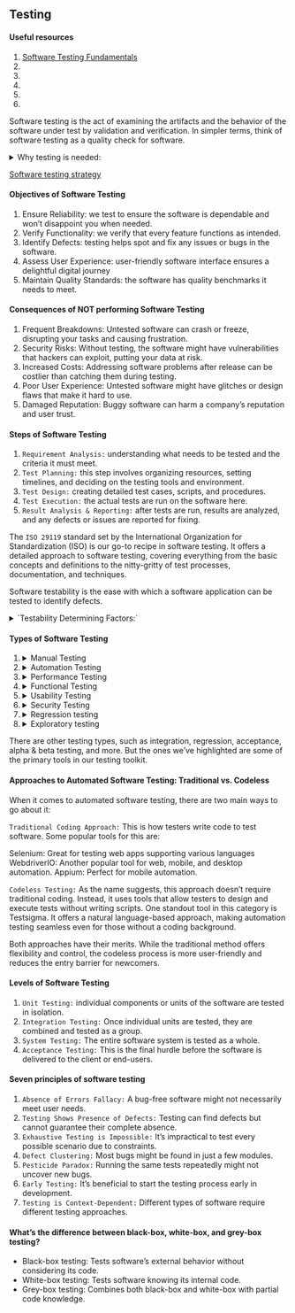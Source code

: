 ## Testing

#### Useful resources

1. [Software Testing Fundamentals](https://testsigma.com/blog/fundamentals-of-software-testing/)
2. []()
3. []()
4. []()
5. []()
6. []()

Software testing is the act of examining the artifacts and the behavior of the software under test by validation and verification.
In simpler terms, think of software testing as a quality check for software.

<details><summary>Why testing is needed:</summary>

1. `Quality Check.` it’s about ensuring it works perfectly every time you use it.
2. `Happy Users.` Remember the last time an app crashed on you? Annoying, right? Testing aims to prevent such frustrations.
3. `Saving Money.` Finding and fixing software issues early on is more cost-effective. More about the cost implications of errors in our guide on common [software testing mistakes](https://testsigma.com/blog/common-software-testing-mistakes-beginners-make-how-to-avoid/) beginners make and how to avoid them.
4. `Staying Safe.` You wouldn’t want software with security risks. Testing helps keep things safe and secure.
5. `Good Reputation.` When things work smoothly, it builds trust. And trust is everything in the digital world.
6. `Staying Updated.` To understand its current landscape and anticipate future challenges, staying updated with the latest trends is essential. Check out the [top software testing](https://testsigma.com/blog/top-software-testing-trends-to-look-out-for-in-2022/) trends to get a glimpse of what’s shaping the future of testing.

</details>

[Software testing strategy](https://testsigma.com/blog/software-testing-strategy/)

#### Objectives of Software Testing

1. Ensure Reliability: we test to ensure the software is dependable and won’t disappoint you when needed.
2. Verify Functionality: we verify that every feature functions as intended.
3. Identify Defects: testing helps spot and fix any issues or bugs in the software.
4. Assess User Experience: user-friendly software interface ensures a delightful digital journey
5. Maintain Quality Standards: the software has quality benchmarks it needs to meet.

#### Consequences of NOT performing Software Testing

1. Frequent Breakdowns: Untested software can crash or freeze, disrupting your tasks and causing frustration.
2. Security Risks: Without testing, the software might have vulnerabilities that hackers can exploit, putting your data at risk.
3. Increased Costs: Addressing software problems after release can be costlier than catching them during testing.
4. Poor User Experience: Untested software might have glitches or design flaws that make it hard to use.
5. Damaged Reputation: Buggy software can harm a company’s reputation and user trust.

#### Steps of Software Testing

1. `Requirement Analysis:` understanding what needs to be tested and the criteria it must meet.
2. `Test Planning:` this step involves organizing resources, setting timelines, and deciding on the testing tools and environment.
3. `Test Design:` creating detailed test cases, scripts, and procedures.
4. `Test Execution:` the actual tests are run on the software here.
5. `Result Analysis & Reporting:` after tests are run, results are analyzed, and any defects or issues are reported for fixing.

The `ISO 29119` standard set by the International Organization for Standardization (ISO) is our go-to recipe in software testing. It offers a detailed approach to software testing, covering everything from the basic concepts and definitions to the nitty-gritty of test processes, documentation, and techniques.

Software testability is the ease with which a software application can be tested to identify defects.

<details><summary>`Testability Determining Factors:`</summary>
1. `Control:` How easily can testers control the software’s operating conditions?
2. `Observability:` Can testers observe the outcomes of their tests?
3. `Stability:` Does the software behave consistently under the same conditions?
4. `Complexity:` Is the software’s structure and logic simple or intricate?
5. `Documentation:` Is there clear documentation available to guide the testing process?
</details>

#### Types of Software Testing

1. <details><summary>Manual Testing</summary>
   This is all about testers rolling up their sleeves and checking the software manually without any automation tools.
   </details>
2. <details><summary>Automation Testing</summary>
      Automation is essential in today’s fast-paced development cycles
   </details>
3. <details><summary>Performance Testing</summary>
      This tests how fast your software can run and how much load it can handle.
   </details>
4. <details><summary>Functional Testing</summary>
      Does the software do what it’s supposed to? This type checks if every function of the software works as intended.
   </details>
5. <details><summary>Usability Testing</summary>
      Is the software easy and intuitive to use? This type ensures that the user experience is up to the mark.
   </details>
6. <details><summary>Security Testing</summary>
      This ensures no intruders can break into our software fortress, keeping user data safe and secure.
   </details>
7. <details><summary>Regression testing</summary>
      checks that recent code changes haven’t negatively affected existing features. It ensures new changes have kept existing functionality intact.
   </details>
8. <details><summary>Exploratory testing</summary>
      is an unscripted testing approach. Testers explore the application without predefined tests, discovering defects through a learn-as-you-go method.
   </details>

There are other testing types, such as integration, regression, acceptance, alpha & beta testing, and more. But the ones we’ve highlighted are some of the primary tools in our testing toolkit.

#### Approaches to Automated Software Testing: Traditional vs. Codeless

When it comes to automated software testing, there are two main ways to go about it:

`Traditional Coding Approach:` This is how testers write code to test software. Some popular tools for this are:

Selenium: Great for testing web apps supporting various languages
WebdriverIO: Another popular tool for web, mobile, and desktop automation.
Appium: Perfect for mobile automation.

`Codeless Testing:` As the name suggests, this approach doesn’t require traditional coding. Instead, it uses tools that allow testers to design and execute tests without writing scripts. One standout tool in this category is Testsigma. It offers a natural language-based approach, making automation testing seamless even for those without a coding background.

Both approaches have their merits. While the traditional method offers flexibility and control, the codeless process is more user-friendly and reduces the entry barrier for newcomers.

#### Levels of Software Testing

1. `Unit Testing:` individual components or units of the software are tested in isolation.
2. `Integration Testing:` Once individual units are tested, they are combined and tested as a group.
3. `System Testing:` The entire software system is tested as a whole.
4. `Acceptance Testing:` This is the final hurdle before the software is delivered to the client or end-users.

#### Seven principles of software testing

1. `Absence of Errors Fallacy:` A bug-free software might not necessarily meet user needs.
2. `Testing Shows Presence of Defects:` Testing can find defects but cannot guarantee their complete absence.
3. `Exhaustive Testing is Impossible:` It’s impractical to test every possible scenario due to constraints.
4. `Defect Clustering:` Most bugs might be found in just a few modules.
5. `Pesticide Paradox:` Running the same tests repeatedly might not uncover new bugs.
6. `Early Testing:` It’s beneficial to start the testing process early in development.
7. `Testing is Context-Dependent:` Different types of software require different testing approaches.

#### What’s the difference between black-box, white-box, and grey-box testing?

- Black-box testing: Tests software’s external behavior without considering its code.
- White-box testing: Tests software knowing its internal code.
- Grey-box testing: Combines both black-box and white-box with partial code knowledge.
